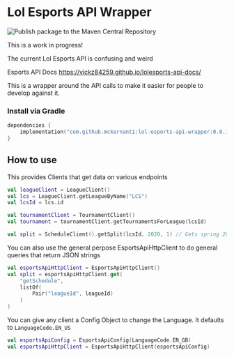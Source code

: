 # Lol Esports API Wrapper
![Publish package to the Maven Central Repository](https://github.com/mckernant1/LolEsportsApiWrapper/workflows/Publish%20package%20to%20the%20Maven%20Central%20Repository/badge.svg)

This is a work in progress!

The current Lol Esports API is confusing and weird

Esports API Docs
https://vickz84259.github.io/lolesports-api-docs/


This is a wrapper around the API calls to make it easier for people to develop against it.

### Install via Gradle

```kotlin
dependencies {
    implementation("com.github.mckernant1:lol-esports-api-wrapper:0.0.11")
}
```


## How to use
This provides Clients that get data on various endpoints

```kotlin
val leagueClient = LeagueClient()
val lcs = LeagueClient.getLeagueByName("LCS")
val lcsId = lcs.id

val tournamentClient = TournamentClient()
val tournament = tournamentClient.getTournamentsForLeague(lcsId)

val split = ScheduleClient().getSplit(lcsId, 2020, 1) // Gets spring 2020 split including playoffs
```

You can also use the general perpose EsportsApiHttpClient to do general queries that return JSON strings

```kotlin
val esportsApiHttpClient = EsportsApiHttpClient()
val split = esportsApiHttpClient.get(
    "getSchedule",
    listOf(
        Pair("leagueId", leagueId)
    )
)
```

You can give any client a Config Object to change the Language. It defaults to `LanguageCode.EN_US`

```kotlin
val esportsApiConfig = EsportsApiConfig(LanguageCode.EN_GB)
val esportsApiHttpClient = EsportsApiHttpClient(esportsApiConfig)
```
